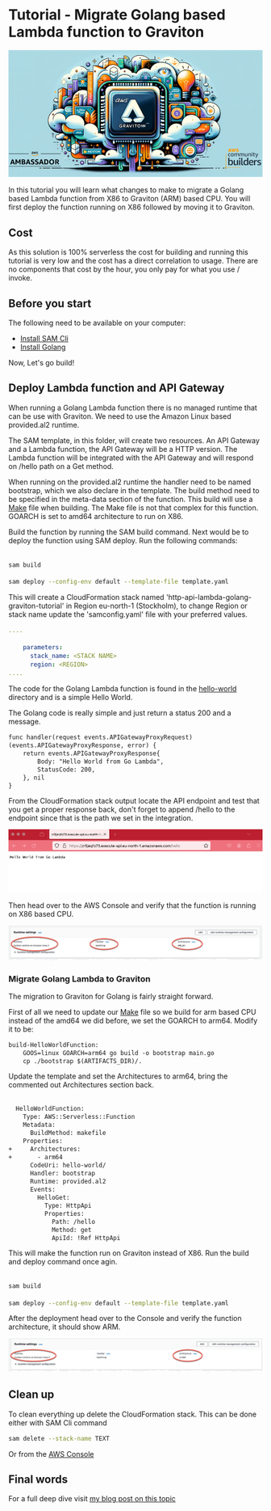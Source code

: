 # Tutorial - Migrate Golang based Lambda function to Graviton

![Cover Image.](images/cover-image.png)

In this tutorial you will learn what changes to make to migrate a Golang based Lambda function from X86 to Graviton (ARM) based CPU. You will first deploy the function running on X86 followed by moving it to Graviton.

## Cost

As this solution is 100% serverless the cost for building and running this tutorial is very low and the cost has a direct correlation to usage. There are no components that cost by the hour, you only pay for what you use / invoke.

## Before you start

The following need to be available on your computer:

* [Install SAM Cli](https://docs.aws.amazon.com/serverless-application-model/latest/developerguide/install-sam-cli.html)
* [Install Golang](https://go.dev/doc/install)

Now, Let's go build!

## Deploy Lambda function and API Gateway

When running a Golang Lambda function there is no managed runtime that can be use with Graviton. We need to use the Amazon Linux based provided.al2 runtime.

The SAM template, in this folder, will create two resources. An API Gateway and a Lambda function, the API Gateway will be a HTTP version. The Lambda function will be integrated with the API Gateway and will respond on /hello path on a Get method.

When running on the provided.al2 runtime the handler need to be named bootstrap, which we also declare in the template. The build method need to be specified in the meta-data section of the function. This build will use a [Make](hello-world/Makefile) file when building. The Make file is not that complex for this function. GOARCH is set to amd64 architecture to run on X86.

Build the function by running the SAM build command. Next would be to deploy the function using SAM deploy.
Run the following commands:

``` bash

sam build

sam deploy --config-env default --template-file template.yaml 

```

This will create a CloudFormation stack named 'http-api-lambda-golang-graviton-tutorial' in Region eu-north-1 (Stockholm), to change Region or stack name update the 'samconfig.yaml' file with your preferred values.

``` yaml
....

    parameters:
      stack_name: <STACK NAME>
      region: <REGION>
....
```

The code for the Golang Lambda function is found in the [hello-world](hello-world/main.go) directory and is a simple Hello World.

The Golang code is really simple and just return a status 200 and a message.

``` golang
func handler(request events.APIGatewayProxyRequest) (events.APIGatewayProxyResponse, error) {
	return events.APIGatewayProxyResponse{
		Body: "Hello World from Go Lambda",
		StatusCode: 200,
	}, nil
}
```

From the CloudFormation stack output locate the API endpoint and test that you get a proper response back, don't forget to append /hello to the endpoint since that is the path we set in the integration.

![Image showing Golang based API response.](images/http-api-response-golang.png)

Then head over to the AWS Console and verify that the function is running on X86 based CPU.

![Image showing the function running on X86 in the console.](images/lambda-golang-x86.png)

### Migrate Golang Lambda to Graviton

The migration to Graviton for Golang is fairly straight forward.

First of all we need to update our [Make](hello-world/Makefile) file so we build for arm based CPU instead of the amd64 we did before, we set the GOARCH to arm64. Modify it to be:

``` Make
build-HelloWorldFunction:
	GOOS=linux GOARCH=arm64 go build -o bootstrap main.go
	cp ./bootstrap $(ARTIFACTS_DIR)/.
```

Update the template and set the Architectures to arm64, bring the commented out Architectures section back.

``` diff-yaml

  HelloWorldFunction:
    Type: AWS::Serverless::Function
    Metadata:
      BuildMethod: makefile
    Properties:
+     Architectures:
+       - arm64
      CodeUri: hello-world/
      Handler: bootstrap
      Runtime: provided.al2
      Events:
        HelloGet:
          Type: HttpApi
          Properties:
            Path: /hello
            Method: get
            ApiId: !Ref HttpApi

```

This will make the function run on Graviton instead of X86. Run the build and deploy command once agin.

``` bash

sam build

sam deploy --config-env default --template-file template.yaml 

```

After the deployment head over to the Console and verify the function architecture, it should show ARM.

![Image showing the function running on Arm in the console.](images/lambda-golang-arm.png)

## Clean up

To clean everything up delete the CloudFormation stack. This can be done either with SAM Cli command

``` bash
sam delete --stack-name TEXT
```

Or from the [AWS Console](https://eu-west-1.console.aws.amazon.com/cloudformation/home?region=eu-north-1#/stacks)

## Final words

For a full deep dive visit [my blog post on this topic](https://jimmydqv.com/graviton-three-ways/index.html)